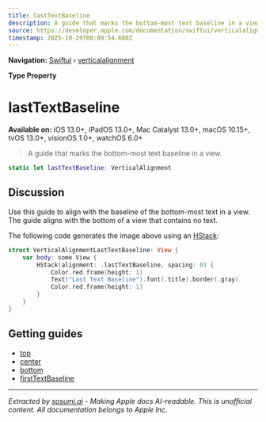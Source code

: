 ```yaml
---
title: lastTextBaseline
description: A guide that marks the bottom-most text baseline in a view.
source: https://developer.apple.com/documentation/swiftui/verticalalignment/lasttextbaseline
timestamp: 2025-10-29T00:09:54.680Z
---
```


**Navigation:** [Swiftui](/documentation/swiftui) › [verticalalignment](/documentation/swiftui/verticalalignment)

**Type Property**

# lastTextBaseline

**Available on:** iOS 13.0+, iPadOS 13.0+, Mac Catalyst 13.0+, macOS 10.15+, tvOS 13.0+, visionOS 1.0+, watchOS 6.0+

> A guide that marks the bottom-most text baseline in a view.

```swift
static let lastTextBaseline: VerticalAlignment
```

## Discussion

Use this guide to align with the baseline of the bottom-most text in a view. The guide aligns with the bottom of a view that contains no text.



The following code generates the image above using an [HStack](/documentation/swiftui/hstack):

```swift
struct VerticalAlignmentLastTextBaseline: View {
    var body: some View {
        HStack(alignment: .lastTextBaseline, spacing: 0) {
            Color.red.frame(height: 1)
            Text("Last Text Baseline").font(.title).border(.gray)
            Color.red.frame(height: 1)
        }
    }
}
```

## Getting guides

- [top](/documentation/swiftui/verticalalignment/top)
- [center](/documentation/swiftui/verticalalignment/center)
- [bottom](/documentation/swiftui/verticalalignment/bottom)
- [firstTextBaseline](/documentation/swiftui/verticalalignment/firsttextbaseline)

---

*Extracted by [sosumi.ai](https://sosumi.ai) - Making Apple docs AI-readable.*
*This is unofficial content. All documentation belongs to Apple Inc.*
